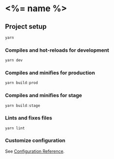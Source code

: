 # <%= name %>


## Project setup

```js
yarn
```

### Compiles and hot-reloads for development

```js
yarn dev
```

### Compiles and minifies for production

```js
yarn build:prod
```

### Compiles and minifies for stage

```js
yarn build:stage
```

### Lints and fixes files

```js
yarn lint
```

### Customize configuration

See [Configuration Reference](https://cli.vuejs.org/config/).
